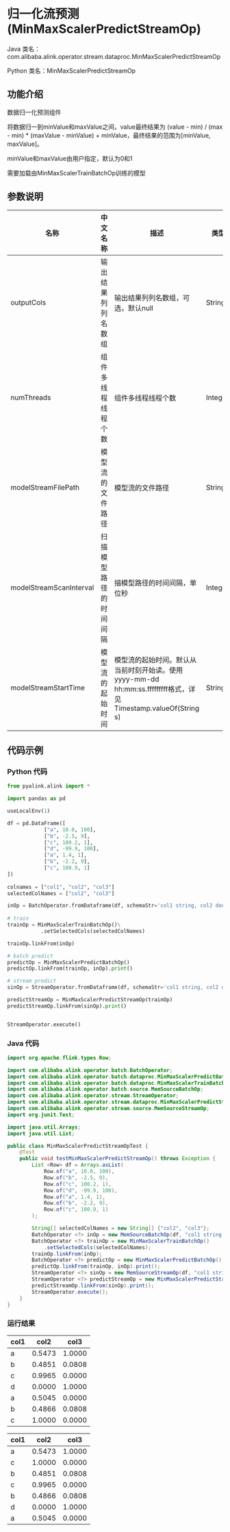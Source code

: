 # 归一化流预测 (MinMaxScalerPredictStreamOp)
Java 类名：com.alibaba.alink.operator.stream.dataproc.MinMaxScalerPredictStreamOp

Python 类名：MinMaxScalerPredictStreamOp


## 功能介绍

数据归一化预测组件

将数据归一到minValue和maxValue之间，value最终结果为 (value - min) / (max - min) * (maxValue - minValue) + minValue，最终结果的范围为[minValue, maxValue]。

minValue和maxValue由用户指定，默认为0和1

需要加载由MinMaxScalerTrainBatchOp训练的模型

## 参数说明

| 名称 | 中文名称 | 描述 | 类型 | 是否必须？ | 默认值 |
| --- | --- | --- | --- | --- | --- |
| outputCols | 输出结果列列名数组 | 输出结果列列名数组，可选，默认null | String[] |  | null |
| numThreads | 组件多线程线程个数 | 组件多线程线程个数 | Integer |  | 1 |
| modelStreamFilePath | 模型流的文件路径 | 模型流的文件路径 | String |  | null |
| modelStreamScanInterval | 扫描模型路径的时间间隔 | 描模型路径的时间间隔，单位秒 | Integer |  | 10 |
| modelStreamStartTime | 模型流的起始时间 | 模型流的起始时间。默认从当前时刻开始读。使用yyyy-mm-dd hh:mm:ss.fffffffff格式，详见Timestamp.valueOf(String s) | String |  | null |



## 代码示例
### Python 代码
```python
from pyalink.alink import *

import pandas as pd

useLocalEnv(1)

df = pd.DataFrame([
            ["a", 10.0, 100],
            ["b", -2.5, 9],
            ["c", 100.2, 1],
            ["d", -99.9, 100],
            ["a", 1.4, 1],
            ["b", -2.2, 9],
            ["c", 100.9, 1]
])
             
colnames = ["col1", "col2", "col3"]
selectedColNames = ["col2", "col3"]

inOp = BatchOperator.fromDataframe(df, schemaStr='col1 string, col2 double, col3 long')
    
# train
trainOp = MinMaxScalerTrainBatchOp()\
           .setSelectedCols(selectedColNames)

trainOp.linkFrom(inOp)

# batch predict
predictOp = MinMaxScalerPredictBatchOp()
predictOp.linkFrom(trainOp, inOp).print()

# stream predict
sinOp = StreamOperator.fromDataframe(df, schemaStr='col1 string, col2 double, col3 long')

predictStreamOp = MinMaxScalerPredictStreamOp(trainOp)
predictStreamOp.linkFrom(sinOp).print()


StreamOperator.execute()
```
### Java 代码
```java
import org.apache.flink.types.Row;

import com.alibaba.alink.operator.batch.BatchOperator;
import com.alibaba.alink.operator.batch.dataproc.MinMaxScalerPredictBatchOp;
import com.alibaba.alink.operator.batch.dataproc.MinMaxScalerTrainBatchOp;
import com.alibaba.alink.operator.batch.source.MemSourceBatchOp;
import com.alibaba.alink.operator.stream.StreamOperator;
import com.alibaba.alink.operator.stream.dataproc.MinMaxScalerPredictStreamOp;
import com.alibaba.alink.operator.stream.source.MemSourceStreamOp;
import org.junit.Test;

import java.util.Arrays;
import java.util.List;

public class MinMaxScalerPredictStreamOpTest {
	@Test
	public void testMinMaxScalerPredictStreamOp() throws Exception {
		List <Row> df = Arrays.asList(
			Row.of("a", 10.0, 100),
			Row.of("b", -2.5, 9),
			Row.of("c", 100.2, 1),
			Row.of("d", -99.9, 100),
			Row.of("a", 1.4, 1),
			Row.of("b", -2.2, 9),
			Row.of("c", 100.9, 1)
		);

		String[] selectedColNames = new String[] {"col2", "col3"};
		BatchOperator <?> inOp = new MemSourceBatchOp(df, "col1 string, col2 double, col3 int");
		BatchOperator <?> trainOp = new MinMaxScalerTrainBatchOp()
			.setSelectedCols(selectedColNames);
		trainOp.linkFrom(inOp);
		BatchOperator <?> predictOp = new MinMaxScalerPredictBatchOp();
		predictOp.linkFrom(trainOp, inOp).print();
		StreamOperator <?> sinOp = new MemSourceStreamOp(df, "col1 string, col2 double, col3 int");
		StreamOperator <?> predictStreamOp = new MinMaxScalerPredictStreamOp(trainOp);
		predictStreamOp.linkFrom(sinOp).print();
		StreamOperator.execute();
	}
}
```

### 运行结果

col1|col2|col3
----|----|----
a|0.5473|1.0000
b|0.4851|0.0808
c|0.9965|0.0000
d|0.0000|1.0000
a|0.5045|0.0000
b|0.4866|0.0808
c|1.0000|0.0000

col1|col2|col3
----|----|----
a|0.5473|1.0000
c|1.0000|0.0000
b|0.4851|0.0808
c|0.9965|0.0000
b|0.4866|0.0808
d|0.0000|1.0000
a|0.5045|0.0000


